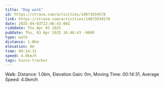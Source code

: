 ```yaml
---
title: "Dog walk"
id: https://strava.com/activities/14073034578
link: https://strava.com/activities/14073034578
date: 2025-04-03T22:46:43:00Z
rideDate: Thu Apr 03 2025
pubDate: Thu, 03 Apr 2025 16:46:43 -0600
type: walk
distance: 1.0km
elevation: 0m
time: 00:14:31
speed: 4.0km/h
tags: kuzco-tracker
---
```

Walk: Distance: 1.0km, Elevation Gain: 0m, Moving Time: 00:14:31, Average Speed: 4.0km/h
